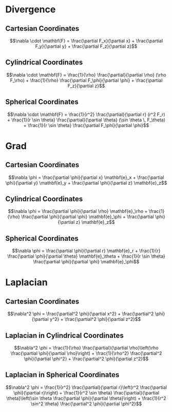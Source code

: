 # Divergence
## Cartesian Coordinates
$$\nabla \cdot \mathbf{F} = \frac{\partial F_x}{\partial x} + \frac{\partial F_y}{\partial y} + \frac{\partial F_z}{\partial z}$$


## Cylindrical Coordinates
$$\nabla \cdot \mathbf{F} = \frac{1}{\rho} \frac{\partial}{\partial \rho} (\rho F_\rho) + \frac{1}{\rho} \frac{\partial F_\phi}{\partial \phi} + \frac{\partial F_z}{\partial z}$$


## Spherical Coordinates
$$\nabla \cdot \mathbf{F} = \frac{1}{r^2} \frac{\partial}{\partial r} (r^2 F_r) + \frac{1}{r \sin \theta} \frac{\partial}{\partial \theta} (\sin \theta \, F_\theta) + \frac{1}{r \sin \theta} \frac{\partial F_\phi}{\partial \phi}$$

# Grad

## Cartesian Coordinates
$$\nabla \phi = \frac{\partial \phi}{\partial x} \mathbf{e}_x + \frac{\partial \phi}{\partial y} \mathbf{e}_y + \frac{\partial \phi}{\partial z} \mathbf{e}_z$$

## Cylindrical Coordinates
$$\nabla \phi = \frac{\partial \phi}{\partial \rho} \mathbf{e}_\rho + \frac{1}{\rho} \frac{\partial \phi}{\partial \phi} \mathbf{e}_\phi + \frac{\partial \phi}{\partial z} \mathbf{e}_z$$

## Spherical Coordinates
$$\nabla \phi = \frac{\partial \phi}{\partial r} \mathbf{e}_r + \frac{1}{r} \frac{\partial \phi}{\partial \theta} \mathbf{e}_\theta + \frac{1}{r \sin \theta} \frac{\partial \phi}{\partial \phi} \mathbf{e}_\phi$$

# Laplacian
## Cartesian Coordinates
$$\nabla^2 \phi = \frac{\partial^2 \phi}{\partial x^2} + \frac{\partial^2 \phi}{\partial y^2} + \frac{\partial^2 \phi}{\partial z^2}$$

## Laplacian in Cylindrical Coordinates
$$\nabla^2 \phi = \frac{1}{\rho} \frac{\partial}{\partial \rho}\left(\rho \frac{\partial \phi}{\partial \rho}\right) + \frac{1}{\rho^2} \frac{\partial^2 \phi}{\partial \phi^2} + \frac{\partial^2 \phi}{\partial z^2}$$

## Laplacian in Spherical Coordinates
$$\nabla^2 \phi = \frac{1}{r^2} \frac{\partial}{\partial r}\left(r^2 \frac{\partial \phi}{\partial r}\right) + \frac{1}{r^2 \sin \theta} \frac{\partial}{\partial \theta}\left(\sin \theta \frac{\partial \phi}{\partial \theta}\right) + \frac{1}{r^2 \sin^2 \theta} \frac{\partial^2 \phi}{\partial \phi^2}$$

